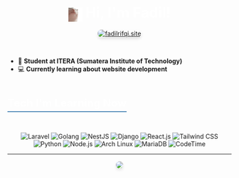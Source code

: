 <h1 align="center">
  <img src='hi.gif' alt='Hi' width="32" style="vertical-align: middle;"/>
  <span style="font-size: 32px; font-weight: bold; color: #FFF;">Hi, I'm Fadil!</span>
</h1>

<p align="center">
  <a href="https://fadilrifqi.site" target="_blank">
    <img style="border-radius: 8px; box-shadow: 0 4px 6px rgba(0, 0, 0, 0.1);"
         src="https://img.shields.io/badge/fadilrifqi.site-white.svg?style=for-the-badge&logoColor=black" alt="fadilrifqi.site">
  </a>
</p>

<br/>

- 📔 <strong>Student at ITERA (Sumatera Institute of Technology)</strong>
- 💻 <strong>Currently learning about website development</strong>

<h4 style="font-size: 24px; color: #FFF; border-bottom: 2px solid #4682B4; padding-bottom: 4px; display: inline-block;">Tech I'm Learning Now</h4>
<p align="center">
  <img src="https://img.shields.io/badge/Laravel-%23FF2D20.svg?style=for-the-badge&logo=laravel&logoColor=white" alt="Laravel">
  <img src="https://img.shields.io/badge/golang-00ADD8?&style=for-the-badge&logo=go&logoColor=white" alt="Golang">
  <img src="https://img.shields.io/badge/NestJS-%23E0234E.svg?style=for-the-badge&logo=nestjs&logoColor=white" alt="NestJS">
  <img src="https://img.shields.io/badge/Django-%23092E20.svg?style=for-the-badge&logo=django&logoColor=white" alt="Django">
  <img src="https://img.shields.io/badge/React-%2361DAFB.svg?style=for-the-badge&logo=react&logoColor=white" alt="React.js">
  <img src="https://img.shields.io/badge/Tailwindcss-%2338B2AC.svg?style=for-the-badge&logo=tailwind-css&logoColor=white" alt="Tailwind CSS">
  <img src="https://img.shields.io/badge/Python-%23379fef?style=for-the-badge&logo=python&logoColor=ffdd54" alt="Python">
  <img src="https://img.shields.io/badge/Node.js-%2334A853?style=for-the-badge&logo=nodedotjs&logoColor=white" alt="Node.js">
  <img src="https://img.shields.io/badge/Arch-%231793D1?style=for-the-badge&logo=arch-linux&logoColor=white" alt="Arch Linux">
  <img src="https://img.shields.io/badge/MariaDB-%23003545.svg?style=for-the-badge&logo=mariadb&logoColor=white" alt="MariaDB">
  <img src="https://img.shields.io/endpoint?style=for-the-badge&color=222&url=https%3A%2F%2Fapi.codetime.dev%2Fshield%3Fid%3D30708%26project%3D%26in=0" alt="CodeTime">
</p>

<hr/>

<p align="center">
    <a href="https://github.com/FadilRifqi/">
      <img width=268 align="center" style="border-radius: 8px; box-shadow: 0 4px 6px rgba(0, 0, 0, 0.1);"
           src="https://github-readme-stats.vercel.app/api/top-langs?username=FadilRifqi&show_icons=true&theme=radical&locale=en&layout=compact" />
    </a>
</p>
